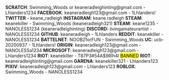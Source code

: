 **SCRATCH**: Swimming_Woods or keaneradleighinting\@gmail.com - Lhlanders1234
**FACEBOOK**: keaneradleigh123\@gmail.com - 1Lhlanders!
**TWITTER** - keane_radleigh
**INSTAGRAM**: keane.radleigh
**STEAM**: keanekiller - Swimming_Woods (keaneradleigh321)
**STEAM:** keane1235 - NANOLESS1234 (keaneradleighinting)
**DISCORD:** livingamateurartist - NANOLESS1234
**GITHUB**: keaneradleigh - 1Lhlanders
**REDDIT**: keanekiller - NANOLESS1234
**BATTELNET**: NOOBZforFUN - Swimming_Woods
**UC**: ucb-20200937 - 1Lhlanders!
**ORIGIN**: keaneradleigh123\@gmail.com - NANOLESSa1234
**MICROSOFT**: keaneradleigh123\@gmail.com - Lhlanders1234
**RIOT**: keanekiller - T87P3#54A$9Rlh4l <mark class="hltr-lightred">BANNED</mark>
**RIOT**: keaneradleighinting\@gmail.com
**GARENA**: keanekiller321 - Lhlanders123
**PIXIV**: keaneradleigh123\@gmail.com - Lhlanders123
**ROBLOX**: Swimming_Woods - NANOLESS1234